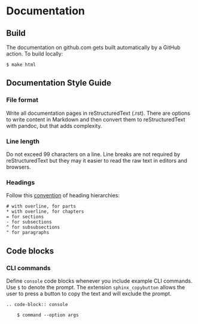 # Documentation

## Build

The documentation on github.com gets built automatically by a GitHub action. To build locally:
```
$ make html
```

## Documentation Style Guide

### File format
Write all documentation pages in reStructuredText (.rst). There are options to write content in
Markdown and then convert them to reStructuredText with pandoc, but that adds complexity.

### Line length
Do not exceed 99 characters on a line. Line breaks are not required by reStructuredText but they
may it easier to read the raw text in editors and browsers.

### Headings
Follow this [convention](https://devguide.python.org/documentation/markup/#sections) of heading
hierarchies:

```
# with overline, for parts
* with overline, for chapters
= for sections
- for subsections
^ for subsubsections
" for paragraphs
```

## Code blocks

### CLI commands
Define `console` code blocks whenever you include example CLI commands. Use `$` to denote the
prompt. The extension `sphinx_copybutton` allows the user to press a button to copy the text and
will exclude the prompt.

```
.. code-block:: console

    $ command --option args
```
